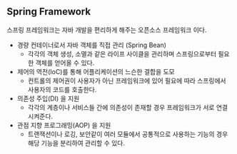 ## Spring Framework

스프링 프레임워크는 자바 개발을 편리하게 해주는 오픈소스 프레임워크 이다.

- 경량 컨테이너로서 자바 객체를 직접 관리 (Spring Bean)
	- 각각의 객체 생성, 소멸과 같은 라이프 사이클을 관리하며 스프링으로부터 필요한 객체를 얻어올 수 있다.
- 제어의 역전(IoC)를 통해 어플리케이션의 느슨한 결합을 도모
	- 컨트롤의 제어권이 사용자가 아닌 프레임워크에 있어 필요에 따라 스프링에서 사용자의 코드를 호출한다.
- 의존성 주입(DI) 을 지원
	- 각각의 계층이나 서비스들 간에 의존성이 존재할 경우 프레임워크가 서로 연결시켜준다.
- 관점 지향 프로그래밍(AOP) 을 지원
	- 트랜잭션이나 로깅, 보안같이 여러 모듈에서 공통적으로 사용하는 기능의 경우 해당 기능을 분리하여 관리할 수 있다.
